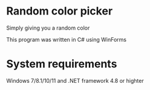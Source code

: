# Random color picker
 Simply giving you a random color
 
 This program was written in C# using WinForms

 # System requirements

 Windows 7/8.1/10/11 and .NET framework 4.8 or highter
